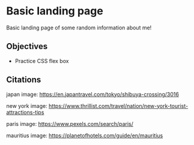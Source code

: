 # Basic landing page

Basic landing page of some random information about me!

## Objectives
- Practice CSS flex box

## Citations
japan image: https://en.japantravel.com/tokyo/shibuya-crossing/3016

new york image: https://www.thrillist.com/travel/nation/new-york-tourist-attractions-tips

paris image: https://www.pexels.com/search/paris/

mauritius image: https://planetofhotels.com/guide/en/mauritius
